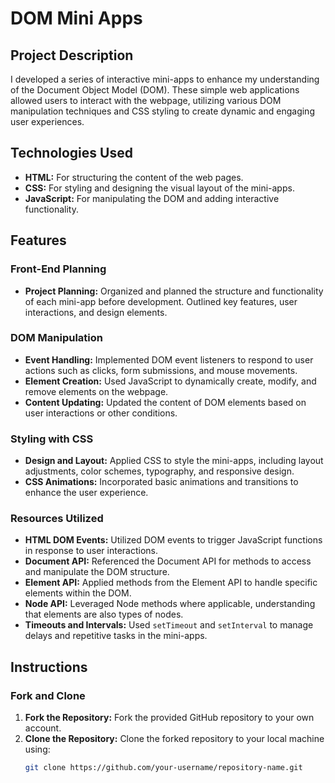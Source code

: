 # DOM Mini Apps

## Project Description

I developed a series of interactive mini-apps to enhance my understanding of the Document Object Model (DOM). These simple web applications allowed users to interact with the webpage, utilizing various DOM manipulation techniques and CSS styling to create dynamic and engaging user experiences.

## Technologies Used

- **HTML:** For structuring the content of the web pages.
- **CSS:** For styling and designing the visual layout of the mini-apps.
- **JavaScript:** For manipulating the DOM and adding interactive functionality.

## Features

### Front-End Planning

- **Project Planning:** Organized and planned the structure and functionality of each mini-app before development. Outlined key features, user interactions, and design elements.

### DOM Manipulation

- **Event Handling:** Implemented DOM event listeners to respond to user actions such as clicks, form submissions, and mouse movements.
- **Element Creation:** Used JavaScript to dynamically create, modify, and remove elements on the webpage.
- **Content Updating:** Updated the content of DOM elements based on user interactions or other conditions.

### Styling with CSS

- **Design and Layout:** Applied CSS to style the mini-apps, including layout adjustments, color schemes, typography, and responsive design.
- **CSS Animations:** Incorporated basic animations and transitions to enhance the user experience.

### Resources Utilized

- **HTML DOM Events:** Utilized DOM events to trigger JavaScript functions in response to user interactions.
- **Document API:** Referenced the Document API for methods to access and manipulate the DOM structure.
- **Element API:** Applied methods from the Element API to handle specific elements within the DOM.
- **Node API:** Leveraged Node methods where applicable, understanding that elements are also types of nodes.
- **Timeouts and Intervals:** Used `setTimeout` and `setInterval` to manage delays and repetitive tasks in the mini-apps.

## Instructions

### Fork and Clone

1. **Fork the Repository:** Fork the provided GitHub repository to your own account.
2. **Clone the Repository:** Clone the forked repository to your local machine using:
   ```bash
   git clone https://github.com/your-username/repository-name.git
